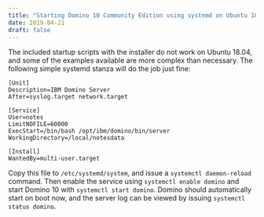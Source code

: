 ```yaml
---
title: "Starting Domino 10 Community Edition using systemd on Ubuntu 18.04"
date: 2019-04-21
draft: false
---
```


The included startup scripts with the installer do not work on Ubuntu 18.04, and some of the examples available are more complex than necessary. The following simple systemd stanza will do the job just fine:

    [Unit]
    Description=IBM Domino Server
    After=syslog.target network.target
    
    [Service]
    User=notes
    LimitNOFILE=60000
    ExecStart=/bin/bash /opt/ibm/domino/bin/server
    WorkingDirectory=/local/notesdata
    
    [Install]
    WantedBy=multi-user.target

Copy this file to `/etc/systemd/system`, and issue a `systemctl daemon-reload` command. Then enable the service using `systemctl enable domino` and start Domino 10 with `systemctl start domino`. Domino should automatically start on boot now, and the server log can be viewed by issuing `systemctl status domino`.
